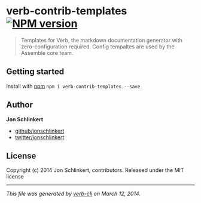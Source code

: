 # verb-contrib-templates [![NPM version](https://badge.fury.io/js/verb-contrib-templates.png)](http://badge.fury.io/js/verb-contrib-templates)

> Templates for Verb, the markdown documentation generator with zero-configuration required. Config tempaltes are used by the Assemble core team.

## Getting started
Install with [npm](npmjs.org) `npm i verb-contrib-templates --save`

## Author

**Jon Schlinkert**

+ [github/jonschlinkert](https://github.com/jonschlinkert)
+ [twitter/jonschlinkert](http://twitter.com/jonschlinkert)

## License
Copyright (c) 2014 Jon Schlinkert, contributors.
Released under the MIT license

***

_This file was generated by [verb-cli](https://github.com/assemble/verb-cli) on March 12, 2014._
